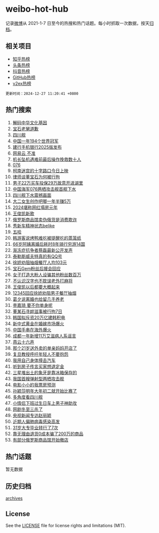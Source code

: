 # weibo-hot-hub

记录[微博](https://www.weibo.com)从 2021-1-7 日至今的热搜和热门话题。每小时抓取一次数据，按天[归档](archives)。

## 相关项目

- [知乎热榜](https://github.com/lonnyzhang423/zhihu-hot-hub)
- [头条热榜](https://github.com/lonnyzhang423/toutiao-hot-hub)
- [抖音热榜](https://github.com/lonnyzhang423/douyin-hot-hub)
- [GitHub热榜](https://github.com/lonnyzhang423/github-hot-hub)
- [v2ex热榜](https://github.com/lonnyzhang423/v2ex-hot-hub)


`更新时间：2024-12-27 11:20:41 +0800`

## 热门搜索

1. [解码中华文化基因](https://m.weibo.cn/search?containerid=100103type%3D1%26t%3D10%26q%3D%23%E8%A7%A3%E7%A0%81%E4%B8%AD%E5%8D%8E%E6%96%87%E5%8C%96%E5%9F%BA%E5%9B%A0%23&stream_entry_id=51&isnewpage=1&extparam=seat%3D1%26filter_type%3Drealtimehot%26stream_entry_id%3D51%26c_type%3D51%26dgr%3D0%26pos%3D0%26q%3D%2523%25E8%25A7%25A3%25E7%25A0%2581%25E4%25B8%25AD%25E5%258D%258E%25E6%2596%2587%25E5%258C%2596%25E5%259F%25BA%25E5%259B%25A0%2523%26cate%3D10103%26display_time%3D1735269640%26pre_seqid%3D17352696403160368622065)
1. [宝石老舅道歉](https://m.weibo.cn/search?containerid=100103type%3D1%26t%3D10%26q%3D%E5%AE%9D%E7%9F%B3%E8%80%81%E8%88%85%E9%81%93%E6%AD%89&stream_entry_id=31&isnewpage=1&extparam=seat%3D1%26flag%3D2%26lcate%3D5001%26band_rank%3D1%26filter_type%3Drealtimehot%26stream_entry_id%3D31%26q%3D%25E5%25AE%259D%25E7%259F%25B3%25E8%2580%2581%25E8%2588%2585%25E9%2581%2593%25E6%25AD%2589%26dgr%3D0%26realpos%3D1%26cate%3D5001%26c_type%3D31%26pos%3D0%26display_time%3D1735269640%26pre_seqid%3D17352696403160368622065)
1. [四川舰](https://m.weibo.cn/search?containerid=100103type%3D1%26t%3D10%26q%3D%23%E5%9B%9B%E5%B7%9D%E8%88%B0%23&stream_entry_id=31&isnewpage=1&extparam=seat%3D1%26flag%3D1%26lcate%3D5001%26band_rank%3D2%26filter_type%3Drealtimehot%26stream_entry_id%3D31%26q%3D%2523%25E5%259B%259B%25E5%25B7%259D%25E8%2588%25B0%2523%26dgr%3D0%26realpos%3D2%26cate%3D5001%26c_type%3D31%26pos%3D1%26display_time%3D1735269640%26pre_seqid%3D17352696403160368622065)
1. [中国一年194个世界冠军](https://m.weibo.cn/search?containerid=100103type%3D1%26t%3D10%26q%3D%23%E4%B8%AD%E5%9B%BD%E4%B8%80%E5%B9%B4194%E4%B8%AA%E4%B8%96%E7%95%8C%E5%86%A0%E5%86%9B%23&stream_entry_id=31&isnewpage=1&extparam=seat%3D1%26flag%3D0%26lcate%3D5001%26band_rank%3D3%26filter_type%3Drealtimehot%26stream_entry_id%3D31%26q%3D%2523%25E4%25B8%25AD%25E5%259B%25BD%25E4%25B8%2580%25E5%25B9%25B4194%25E4%25B8%25AA%25E4%25B8%2596%25E7%2595%258C%25E5%2586%25A0%25E5%2586%259B%2523%26dgr%3D0%26realpos%3D3%26cate%3D5001%26c_type%3D31%26pos%3D2%26display_time%3D1735269640%26pre_seqid%3D17352696403160368622065)
1. [建行手机银行2025版发布](https://m.weibo.cn/search?containerid=100103type%3D1%26t%3D10%26q%3D%23%E5%BB%BA%E8%A1%8C%E6%89%8B%E6%9C%BA%E9%93%B6%E8%A1%8C2025%E7%89%88%E5%8F%91%E5%B8%83%23&stream_entry_id=31&isnewpage=1&extparam=seat%3D1%26stream_entry_id%3D31%26lcate%3D5001%26pos%3D3%26band_rank%3D4%26filter_type%3Drealtimehot%26adid%3D270688%26c_type%3D31%26dgr%3D0%26q%3D%2523%25E5%25BB%25BA%25E8%25A1%258C%25E6%2589%258B%25E6%259C%25BA%25E9%2593%25B6%25E8%25A1%258C2025%25E7%2589%2588%25E5%258F%2591%25E5%25B8%2583%2523%26cate%3D5001%26is_ad_pos%3D1%26topic_ad%3D1%26display_time%3D1735269640%26pre_seqid%3D17352696403160368622065)
1. [网易云 不准](https://m.weibo.cn/search?containerid=100103type%3D1%26t%3D10%26q%3D%E7%BD%91%E6%98%93%E4%BA%91+%E4%B8%8D%E5%87%86&stream_entry_id=31&isnewpage=1&extparam=seat%3D1%26flag%3D1%26lcate%3D5001%26band_rank%3D4%26filter_type%3Drealtimehot%26stream_entry_id%3D31%26q%3D%25E7%25BD%2591%25E6%2598%2593%25E4%25BA%2591%2520%25E4%25B8%258D%25E5%2587%2586%26dgr%3D0%26realpos%3D4%26cate%3D5001%26c_type%3D31%26pos%3D4%26display_time%3D1735269640%26pre_seqid%3D17352696403160368622065)
1. [机长坠机遇难前最后操作挽救数十人](https://m.weibo.cn/search?containerid=100103type%3D1%26t%3D10%26q%3D%23%E6%9C%BA%E9%95%BF%E5%9D%A0%E6%9C%BA%E9%81%87%E9%9A%BE%E5%89%8D%E6%9C%80%E5%90%8E%E6%93%8D%E4%BD%9C%E6%8C%BD%E6%95%91%E6%95%B0%E5%8D%81%E4%BA%BA%23&stream_entry_id=31&isnewpage=1&extparam=seat%3D1%26flag%3D2%26lcate%3D5001%26band_rank%3D5%26filter_type%3Drealtimehot%26stream_entry_id%3D31%26q%3D%2523%25E6%259C%25BA%25E9%2595%25BF%25E5%259D%25A0%25E6%259C%25BA%25E9%2581%2587%25E9%259A%25BE%25E5%2589%258D%25E6%259C%2580%25E5%2590%258E%25E6%2593%258D%25E4%25BD%259C%25E6%258C%25BD%25E6%2595%2591%25E6%2595%25B0%25E5%258D%2581%25E4%25BA%25BA%2523%26dgr%3D0%26realpos%3D5%26cate%3D5001%26c_type%3D31%26pos%3D5%26display_time%3D1735269640%26pre_seqid%3D17352696403160368622065)
1. [076](https://m.weibo.cn/search?containerid=100103type%3D1%26t%3D10%26q%3D%23076%23&stream_entry_id=31&isnewpage=1&extparam=seat%3D1%26flag%3D1%26lcate%3D5001%26band_rank%3D6%26filter_type%3Drealtimehot%26stream_entry_id%3D31%26q%3D%2523076%2523%26dgr%3D0%26realpos%3D6%26cate%3D5001%26c_type%3D31%26pos%3D6%26display_time%3D1735269640%26pre_seqid%3D17352696403160368622065)
1. [柯南迷宫的十字路口今日上映](https://m.weibo.cn/search?containerid=100103type%3D1%26t%3D10%26q%3D%23%E6%9F%AF%E5%8D%97%E8%BF%B7%E5%AE%AB%E7%9A%84%E5%8D%81%E5%AD%97%E8%B7%AF%E5%8F%A3%E4%BB%8A%E6%97%A5%E4%B8%8A%E6%98%A0%23&stream_entry_id=31&isnewpage=1&extparam=seat%3D1%26stream_entry_id%3D31%26lcate%3D5001%26pos%3D7%26band_rank%3D7%26filter_type%3Drealtimehot%26adid%3D267837%26c_type%3D31%26dgr%3D0%26q%3D%2523%25E6%259F%25AF%25E5%258D%2597%25E8%25BF%25B7%25E5%25AE%25AB%25E7%259A%2584%25E5%258D%2581%25E5%25AD%2597%25E8%25B7%25AF%25E5%258F%25A3%25E4%25BB%258A%25E6%2597%25A5%25E4%25B8%258A%25E6%2598%25A0%2523%26cate%3D5001%26is_ad_pos%3D1%26topic_ad%3D1%26display_time%3D1735269640%26pre_seqid%3D17352696403160368622065)
1. [律师谈董宝石为何被行拘](https://m.weibo.cn/search?containerid=100103type%3D1%26t%3D10%26q%3D%23%E5%BE%8B%E5%B8%88%E8%B0%88%E8%91%A3%E5%AE%9D%E7%9F%B3%E4%B8%BA%E4%BD%95%E8%A2%AB%E8%A1%8C%E6%8B%98%23&stream_entry_id=31&isnewpage=1&extparam=seat%3D1%26flag%3D1%26lcate%3D5001%26band_rank%3D7%26filter_type%3Drealtimehot%26stream_entry_id%3D31%26q%3D%2523%25E5%25BE%258B%25E5%25B8%2588%25E8%25B0%2588%25E8%2591%25A3%25E5%25AE%259D%25E7%259F%25B3%25E4%25B8%25BA%25E4%25BD%2595%25E8%25A2%25AB%25E8%25A1%258C%25E6%258B%2598%2523%26dgr%3D0%26realpos%3D7%26cate%3D5001%26c_type%3D31%26pos%3D8%26display_time%3D1735269640%26pre_seqid%3D17352696403160368622065)
1. [男子22万买车投保29万故意开进湖里](https://m.weibo.cn/search?containerid=100103type%3D1%26t%3D10%26q%3D%23%E7%94%B7%E5%AD%9022%E4%B8%87%E4%B9%B0%E8%BD%A6%E6%8A%95%E4%BF%9D29%E4%B8%87%E6%95%85%E6%84%8F%E5%BC%80%E8%BF%9B%E6%B9%96%E9%87%8C%23&stream_entry_id=31&isnewpage=1&extparam=seat%3D1%26flag%3D1%26lcate%3D5001%26band_rank%3D8%26filter_type%3Drealtimehot%26stream_entry_id%3D31%26q%3D%2523%25E7%2594%25B7%25E5%25AD%259022%25E4%25B8%2587%25E4%25B9%25B0%25E8%25BD%25A6%25E6%258A%2595%25E4%25BF%259D29%25E4%25B8%2587%25E6%2595%2585%25E6%2584%258F%25E5%25BC%2580%25E8%25BF%259B%25E6%25B9%2596%25E9%2587%258C%2523%26dgr%3D0%26realpos%3D8%26cate%3D5001%26c_type%3D31%26pos%3D9%26display_time%3D1735269640%26pre_seqid%3D17352696403160368622065)
1. [中国海军076两栖攻击舰首舰下水](https://m.weibo.cn/search?containerid=100103type%3D1%26t%3D10%26q%3D%23%E4%B8%AD%E5%9B%BD%E6%B5%B7%E5%86%9B076%E4%B8%A4%E6%A0%96%E6%94%BB%E5%87%BB%E8%88%B0%E9%A6%96%E8%88%B0%E4%B8%8B%E6%B0%B4%23&stream_entry_id=31&isnewpage=1&extparam=seat%3D1%26flag%3D1%26lcate%3D5001%26band_rank%3D9%26filter_type%3Drealtimehot%26stream_entry_id%3D31%26q%3D%2523%25E4%25B8%25AD%25E5%259B%25BD%25E6%25B5%25B7%25E5%2586%259B076%25E4%25B8%25A4%25E6%25A0%2596%25E6%2594%25BB%25E5%2587%25BB%25E8%2588%25B0%25E9%25A6%2596%25E8%2588%25B0%25E4%25B8%258B%25E6%25B0%25B4%2523%26dgr%3D0%26realpos%3D9%26cate%3D5001%26c_type%3D31%26pos%3D10%26display_time%3D1735269640%26pre_seqid%3D17352696403160368622065)
1. [四川舰下水震撼画面](https://m.weibo.cn/search?containerid=100103type%3D1%26t%3D10%26q%3D%23%E5%9B%9B%E5%B7%9D%E8%88%B0%E4%B8%8B%E6%B0%B4%E9%9C%87%E6%92%BC%E7%94%BB%E9%9D%A2%23&stream_entry_id=31&isnewpage=1&extparam=seat%3D1%26flag%3D1%26lcate%3D5001%26band_rank%3D10%26filter_type%3Drealtimehot%26stream_entry_id%3D31%26q%3D%2523%25E5%259B%259B%25E5%25B7%259D%25E8%2588%25B0%25E4%25B8%258B%25E6%25B0%25B4%25E9%259C%2587%25E6%2592%25BC%25E7%2594%25BB%25E9%259D%25A2%2523%26dgr%3D0%26realpos%3D10%26cate%3D5001%26c_type%3D31%26pos%3D11%26display_time%3D1735269640%26pre_seqid%3D17352696403160368622065)
1. [大二女生创作吧唧一年半赚5万](https://m.weibo.cn/search?containerid=100103type%3D1%26t%3D10%26q%3D%23%E5%A4%A7%E4%BA%8C%E5%A5%B3%E7%94%9F%E5%88%9B%E4%BD%9C%E5%90%A7%E5%94%A7%E4%B8%80%E5%B9%B4%E5%8D%8A%E8%B5%9A5%E4%B8%87%23&stream_entry_id=31&isnewpage=1&extparam=seat%3D1%26flag%3D1%26lcate%3D5001%26band_rank%3D11%26filter_type%3Drealtimehot%26stream_entry_id%3D31%26q%3D%2523%25E5%25A4%25A7%25E4%25BA%258C%25E5%25A5%25B3%25E7%2594%259F%25E5%2588%259B%25E4%25BD%259C%25E5%2590%25A7%25E5%2594%25A7%25E4%25B8%2580%25E5%25B9%25B4%25E5%258D%258A%25E8%25B5%259A5%25E4%25B8%2587%2523%26dgr%3D0%26realpos%3D11%26cate%3D5001%26c_type%3D31%26pos%3D12%26display_time%3D1735269640%26pre_seqid%3D17352696403160368622065)
1. [2024堪称网红塌房元年](https://m.weibo.cn/search?containerid=100103type%3D1%26t%3D10%26q%3D%232024%E5%A0%AA%E7%A7%B0%E7%BD%91%E7%BA%A2%E5%A1%8C%E6%88%BF%E5%85%83%E5%B9%B4%23&stream_entry_id=31&isnewpage=1&extparam=seat%3D1%26flag%3D1%26lcate%3D5001%26band_rank%3D12%26filter_type%3Drealtimehot%26stream_entry_id%3D31%26q%3D%25232024%25E5%25A0%25AA%25E7%25A7%25B0%25E7%25BD%2591%25E7%25BA%25A2%25E5%25A1%258C%25E6%2588%25BF%25E5%2585%2583%25E5%25B9%25B4%2523%26dgr%3D0%26realpos%3D12%26cate%3D5001%26c_type%3D31%26pos%3D13%26display_time%3D1735269640%26pre_seqid%3D17352696403160368622065)
1. [王俊凯新歌](https://m.weibo.cn/search?containerid=100103type%3D1%26t%3D10%26q%3D%E7%8E%8B%E4%BF%8A%E5%87%AF%E6%96%B0%E6%AD%8C&stream_entry_id=31&isnewpage=1&extparam=seat%3D1%26flag%3D1%26lcate%3D5001%26band_rank%3D13%26filter_type%3Drealtimehot%26stream_entry_id%3D31%26q%3D%25E7%258E%258B%25E4%25BF%258A%25E5%2587%25AF%25E6%2596%25B0%25E6%25AD%258C%26dgr%3D0%26realpos%3D13%26cate%3D5001%26c_type%3D31%26pos%3D14%26display_time%3D1735269640%26pre_seqid%3D17352696403160368622065)
1. [俄罗斯商品馆卖伪俄货是消费欺诈](https://m.weibo.cn/search?containerid=100103type%3D1%26t%3D10%26q%3D%23%E4%BF%84%E7%BD%97%E6%96%AF%E5%95%86%E5%93%81%E9%A6%86%E5%8D%96%E4%BC%AA%E4%BF%84%E8%B4%A7%E6%98%AF%E6%B6%88%E8%B4%B9%E6%AC%BA%E8%AF%88%23&stream_entry_id=31&isnewpage=1&extparam=seat%3D1%26flag%3D1%26lcate%3D5001%26band_rank%3D14%26filter_type%3Drealtimehot%26stream_entry_id%3D31%26q%3D%2523%25E4%25BF%2584%25E7%25BD%2597%25E6%2596%25AF%25E5%2595%2586%25E5%2593%2581%25E9%25A6%2586%25E5%258D%2596%25E4%25BC%25AA%25E4%25BF%2584%25E8%25B4%25A7%25E6%2598%25AF%25E6%25B6%2588%25E8%25B4%25B9%25E6%25AC%25BA%25E8%25AF%2588%2523%26dgr%3D0%26realpos%3D14%26cate%3D5001%26c_type%3D31%26pos%3D15%26display_time%3D1735269640%26pre_seqid%3D17352696403160368622065)
1. [秀新车精神状态belike](https://m.weibo.cn/search?containerid=100103type%3D1%26t%3D10%26q%3D%23%E7%A7%80%E6%96%B0%E8%BD%A6%E7%B2%BE%E7%A5%9E%E7%8A%B6%E6%80%81belike%23&stream_entry_id=31&isnewpage=1&extparam=seat%3D1%26flag%3D0%26pos%3D16%26stream_entry_id%3D31%26band_rank%3D15%26filter_type%3Drealtimehot%26realpos%3D15%26q%3D%2523%25E7%25A7%2580%25E6%2596%25B0%25E8%25BD%25A6%25E7%25B2%25BE%25E7%25A5%259E%25E7%258A%25B6%25E6%2580%2581belike%2523%26dgr%3D0%26cate%3D5001%26adid%3D270748%26lcate%3D5001%26c_type%3D31%26display_time%3D1735269640%26pre_seqid%3D17352696403160368622065)
1. [五哈](https://m.weibo.cn/search?containerid=100103type%3D1%26t%3D10%26q%3D%E4%BA%94%E5%93%88&stream_entry_id=31&isnewpage=1&extparam=seat%3D1%26flag%3D1%26lcate%3D5001%26band_rank%3D16%26filter_type%3Drealtimehot%26stream_entry_id%3D31%26q%3D%25E4%25BA%2594%25E5%2593%2588%26dgr%3D0%26realpos%3D16%26cate%3D5001%26c_type%3D31%26pos%3D17%26display_time%3D1735269640%26pre_seqid%3D17352696403160368622065)
1. [韩游客说烤鸭难吃被提醒吃的蒸笼纸](https://m.weibo.cn/search?containerid=100103type%3D1%26t%3D10%26q%3D%23%E9%9F%A9%E6%B8%B8%E5%AE%A2%E8%AF%B4%E7%83%A4%E9%B8%AD%E9%9A%BE%E5%90%83%E8%A2%AB%E6%8F%90%E9%86%92%E5%90%83%E7%9A%84%E8%92%B8%E7%AC%BC%E7%BA%B8%23&stream_entry_id=31&isnewpage=1&extparam=seat%3D1%26flag%3D2%26lcate%3D5001%26band_rank%3D17%26filter_type%3Drealtimehot%26stream_entry_id%3D31%26q%3D%2523%25E9%259F%25A9%25E6%25B8%25B8%25E5%25AE%25A2%25E8%25AF%25B4%25E7%2583%25A4%25E9%25B8%25AD%25E9%259A%25BE%25E5%2590%2583%25E8%25A2%25AB%25E6%258F%2590%25E9%2586%2592%25E5%2590%2583%25E7%259A%2584%25E8%2592%25B8%25E7%25AC%25BC%25E7%25BA%25B8%2523%26dgr%3D0%26realpos%3D17%26cate%3D5001%26c_type%3D31%26pos%3D18%26display_time%3D1735269640%26pre_seqid%3D17352696403160368622065)
1. [66岁阿姨离婚后耗时8年骑行穷游14国](https://m.weibo.cn/search?containerid=100103type%3D1%26t%3D10%26q%3D%2366%E5%B2%81%E9%98%BF%E5%A7%A8%E7%A6%BB%E5%A9%9A%E5%90%8E%E8%80%97%E6%97%B68%E5%B9%B4%E9%AA%91%E8%A1%8C%E7%A9%B7%E6%B8%B814%E5%9B%BD%23&stream_entry_id=31&isnewpage=1&extparam=seat%3D1%26flag%3D0%26lcate%3D5001%26band_rank%3D18%26filter_type%3Drealtimehot%26stream_entry_id%3D31%26q%3D%252366%25E5%25B2%2581%25E9%2598%25BF%25E5%25A7%25A8%25E7%25A6%25BB%25E5%25A9%259A%25E5%2590%258E%25E8%2580%2597%25E6%2597%25B68%25E5%25B9%25B4%25E9%25AA%2591%25E8%25A1%258C%25E7%25A9%25B7%25E6%25B8%25B814%25E5%259B%25BD%2523%26dgr%3D0%26realpos%3D18%26cate%3D5001%26c_type%3D31%26pos%3D19%26display_time%3D1735269640%26pre_seqid%3D17352696403160368622065)
1. [渐冻症抗争者蔡磊最新公开发声](https://m.weibo.cn/search?containerid=100103type%3D1%26t%3D10%26q%3D%23%E6%B8%90%E5%86%BB%E7%97%87%E6%8A%97%E4%BA%89%E8%80%85%E8%94%A1%E7%A3%8A%E6%9C%80%E6%96%B0%E5%85%AC%E5%BC%80%E5%8F%91%E5%A3%B0%23&stream_entry_id=31&isnewpage=1&extparam=seat%3D1%26flag%3D1%26lcate%3D5001%26band_rank%3D19%26filter_type%3Drealtimehot%26stream_entry_id%3D31%26q%3D%2523%25E6%25B8%2590%25E5%2586%25BB%25E7%2597%2587%25E6%258A%2597%25E4%25BA%2589%25E8%2580%2585%25E8%2594%25A1%25E7%25A3%258A%25E6%259C%2580%25E6%2596%25B0%25E5%2585%25AC%25E5%25BC%2580%25E5%258F%2591%25E5%25A3%25B0%2523%26dgr%3D0%26realpos%3D19%26cate%3D5001%26c_type%3D31%26pos%3D20%26display_time%3D1735269640%26pre_seqid%3D17352696403160368622065)
1. [泰勒斯威夫特真的有QQ号](https://m.weibo.cn/search?containerid=100103type%3D1%26t%3D10%26q%3D%E6%B3%B0%E5%8B%92%E6%96%AF%E5%A8%81%E5%A4%AB%E7%89%B9%E7%9C%9F%E7%9A%84%E6%9C%89QQ%E5%8F%B7&stream_entry_id=31&isnewpage=1&extparam=seat%3D1%26flag%3D1%26lcate%3D5001%26band_rank%3D20%26filter_type%3Drealtimehot%26stream_entry_id%3D31%26q%3D%25E6%25B3%25B0%25E5%258B%2592%25E6%2596%25AF%25E5%25A8%2581%25E5%25A4%25AB%25E7%2589%25B9%25E7%259C%259F%25E7%259A%2584%25E6%259C%2589QQ%25E5%258F%25B7%26dgr%3D0%26realpos%3D20%26cate%3D5001%26c_type%3D31%26pos%3D21%26display_time%3D1735269640%26pre_seqid%3D17352696403160368622065)
1. [徐娇劝阻抽烟餐厅人均103元](https://m.weibo.cn/search?containerid=100103type%3D1%26t%3D10%26q%3D%23%E5%BE%90%E5%A8%87%E5%8A%9D%E9%98%BB%E6%8A%BD%E7%83%9F%E9%A4%90%E5%8E%85%E4%BA%BA%E5%9D%87103%E5%85%83%23&stream_entry_id=31&isnewpage=1&extparam=seat%3D1%26flag%3D0%26lcate%3D5001%26band_rank%3D21%26filter_type%3Drealtimehot%26stream_entry_id%3D31%26q%3D%2523%25E5%25BE%2590%25E5%25A8%2587%25E5%258A%259D%25E9%2598%25BB%25E6%258A%25BD%25E7%2583%259F%25E9%25A4%2590%25E5%258E%2585%25E4%25BA%25BA%25E5%259D%2587103%25E5%2585%2583%2523%26dgr%3D0%26realpos%3D21%26cate%3D5001%26c_type%3D31%26pos%3D22%26display_time%3D1735269640%26pre_seqid%3D17352696403160368622065)
1. [宝石Gem粉丝后援会回应](https://m.weibo.cn/search?containerid=100103type%3D1%26t%3D10%26q%3D%23%E5%AE%9D%E7%9F%B3Gem%E7%B2%89%E4%B8%9D%E5%90%8E%E6%8F%B4%E4%BC%9A%E5%9B%9E%E5%BA%94%23&stream_entry_id=31&isnewpage=1&extparam=seat%3D1%26flag%3D0%26lcate%3D5001%26band_rank%3D22%26filter_type%3Drealtimehot%26stream_entry_id%3D31%26q%3D%2523%25E5%25AE%259D%25E7%259F%25B3Gem%25E7%25B2%2589%25E4%25B8%259D%25E5%2590%258E%25E6%258F%25B4%25E4%25BC%259A%25E5%259B%259E%25E5%25BA%2594%2523%26dgr%3D0%26realpos%3D22%26cate%3D5001%26c_type%3D31%26pos%3D23%26display_time%3D1735269640%26pre_seqid%3D17352696403160368622065)
1. [女子打造大粉人设骗其他粉丝数百万](https://m.weibo.cn/search?containerid=100103type%3D1%26t%3D10%26q%3D%23%E5%A5%B3%E5%AD%90%E6%89%93%E9%80%A0%E5%A4%A7%E7%B2%89%E4%BA%BA%E8%AE%BE%E9%AA%97%E5%85%B6%E4%BB%96%E7%B2%89%E4%B8%9D%E6%95%B0%E7%99%BE%E4%B8%87%23&stream_entry_id=31&isnewpage=1&extparam=seat%3D1%26flag%3D0%26lcate%3D5001%26band_rank%3D23%26filter_type%3Drealtimehot%26stream_entry_id%3D31%26q%3D%2523%25E5%25A5%25B3%25E5%25AD%2590%25E6%2589%2593%25E9%2580%25A0%25E5%25A4%25A7%25E7%25B2%2589%25E4%25BA%25BA%25E8%25AE%25BE%25E9%25AA%2597%25E5%2585%25B6%25E4%25BB%2596%25E7%25B2%2589%25E4%25B8%259D%25E6%2595%25B0%25E7%2599%25BE%25E4%25B8%2587%2523%26dgr%3D0%26realpos%3D23%26cate%3D5001%26c_type%3D31%26pos%3D24%26display_time%3D1735269640%26pre_seqid%3D17352696403160368622065)
1. [不认识汉字也不耽误老外打麻将](https://m.weibo.cn/search?containerid=100103type%3D1%26t%3D10%26q%3D%23%E4%B8%8D%E8%AE%A4%E8%AF%86%E6%B1%89%E5%AD%97%E4%B9%9F%E4%B8%8D%E8%80%BD%E8%AF%AF%E8%80%81%E5%A4%96%E6%89%93%E9%BA%BB%E5%B0%86%23&stream_entry_id=31&isnewpage=1&extparam=seat%3D1%26flag%3D1%26lcate%3D5001%26band_rank%3D24%26filter_type%3Drealtimehot%26stream_entry_id%3D31%26q%3D%2523%25E4%25B8%258D%25E8%25AE%25A4%25E8%25AF%2586%25E6%25B1%2589%25E5%25AD%2597%25E4%25B9%259F%25E4%25B8%258D%25E8%2580%25BD%25E8%25AF%25AF%25E8%2580%2581%25E5%25A4%2596%25E6%2589%2593%25E9%25BA%25BB%25E5%25B0%2586%2523%26dgr%3D0%26realpos%3D24%26cate%3D5001%26c_type%3D31%26pos%3D25%26display_time%3D1735269640%26pre_seqid%3D17352696403160368622065)
1. [王俊凯以后都要大概起来](https://m.weibo.cn/search?containerid=100103type%3D1%26t%3D10%26q%3D%23%E7%8E%8B%E4%BF%8A%E5%87%AF%E4%BB%A5%E5%90%8E%E9%83%BD%E8%A6%81%E5%A4%A7%E6%A6%82%E8%B5%B7%E6%9D%A5%23&stream_entry_id=31&isnewpage=1&extparam=seat%3D1%26flag%3D1%26lcate%3D5001%26band_rank%3D25%26filter_type%3Drealtimehot%26stream_entry_id%3D31%26q%3D%2523%25E7%258E%258B%25E4%25BF%258A%25E5%2587%25AF%25E4%25BB%25A5%25E5%2590%258E%25E9%2583%25BD%25E8%25A6%2581%25E5%25A4%25A7%25E6%25A6%2582%25E8%25B5%25B7%25E6%259D%25A5%2523%26dgr%3D0%26realpos%3D25%26cate%3D5001%26c_type%3D31%26pos%3D26%26display_time%3D1735269640%26pre_seqid%3D17352696403160368622065)
1. [12345回应徐娇劝阻男子餐厅抽烟](https://m.weibo.cn/search?containerid=100103type%3D1%26t%3D10%26q%3D%2312345%E5%9B%9E%E5%BA%94%E5%BE%90%E5%A8%87%E5%8A%9D%E9%98%BB%E7%94%B7%E5%AD%90%E9%A4%90%E5%8E%85%E6%8A%BD%E7%83%9F%23&stream_entry_id=31&isnewpage=1&extparam=seat%3D1%26flag%3D0%26lcate%3D5001%26band_rank%3D26%26filter_type%3Drealtimehot%26stream_entry_id%3D31%26q%3D%252312345%25E5%259B%259E%25E5%25BA%2594%25E5%25BE%2590%25E5%25A8%2587%25E5%258A%259D%25E9%2598%25BB%25E7%2594%25B7%25E5%25AD%2590%25E9%25A4%2590%25E5%258E%2585%25E6%258A%25BD%25E7%2583%259F%2523%26dgr%3D0%26realpos%3D26%26cate%3D5001%26c_type%3D31%26pos%3D27%26display_time%3D1735269640%26pre_seqid%3D17352696403160368622065)
1. [葛夕说离婚也给留几手养老](https://m.weibo.cn/search?containerid=100103type%3D1%26t%3D10%26q%3D%23%E8%91%9B%E5%A4%95%E8%AF%B4%E7%A6%BB%E5%A9%9A%E4%B9%9F%E7%BB%99%E7%95%99%E5%87%A0%E6%89%8B%E5%85%BB%E8%80%81%23&stream_entry_id=31&isnewpage=1&extparam=seat%3D1%26flag%3D0%26lcate%3D5001%26band_rank%3D27%26filter_type%3Drealtimehot%26stream_entry_id%3D31%26q%3D%2523%25E8%2591%259B%25E5%25A4%2595%25E8%25AF%25B4%25E7%25A6%25BB%25E5%25A9%259A%25E4%25B9%259F%25E7%25BB%2599%25E7%2595%2599%25E5%2587%25A0%25E6%2589%258B%25E5%2585%25BB%25E8%2580%2581%2523%26dgr%3D0%26realpos%3D27%26cate%3D5001%26c_type%3D31%26pos%3D28%26display_time%3D1735269640%26pre_seqid%3D17352696403160368622065)
1. [李嘉琦 要不你单身呢](https://m.weibo.cn/search?containerid=100103type%3D1%26t%3D10%26q%3D%E6%9D%8E%E5%98%89%E7%90%A6+%E8%A6%81%E4%B8%8D%E4%BD%A0%E5%8D%95%E8%BA%AB%E5%91%A2&stream_entry_id=31&isnewpage=1&extparam=seat%3D1%26flag%3D0%26lcate%3D5001%26band_rank%3D28%26filter_type%3Drealtimehot%26stream_entry_id%3D31%26q%3D%25E6%259D%258E%25E5%2598%2589%25E7%2590%25A6%2520%25E8%25A6%2581%25E4%25B8%258D%25E4%25BD%25A0%25E5%258D%2595%25E8%25BA%25AB%25E5%2591%25A2%26dgr%3D0%26realpos%3D28%26cate%3D5001%26c_type%3D31%26pos%3D29%26display_time%3D1735269640%26pre_seqid%3D17352696403160368622065)
1. [董某石寻衅滋事被行拘7日](https://m.weibo.cn/search?containerid=100103type%3D1%26t%3D10%26q%3D%23%E8%91%A3%E6%9F%90%E7%9F%B3%E5%AF%BB%E8%A1%85%E6%BB%8B%E4%BA%8B%E8%A2%AB%E8%A1%8C%E6%8B%987%E6%97%A5%23&stream_entry_id=31&isnewpage=1&extparam=seat%3D1%26flag%3D1%26lcate%3D5001%26band_rank%3D29%26filter_type%3Drealtimehot%26stream_entry_id%3D31%26q%3D%2523%25E8%2591%25A3%25E6%259F%2590%25E7%259F%25B3%25E5%25AF%25BB%25E8%25A1%2585%25E6%25BB%258B%25E4%25BA%258B%25E8%25A2%25AB%25E8%25A1%258C%25E6%258B%25987%25E6%2597%25A5%2523%26dgr%3D0%26realpos%3D29%26cate%3D5001%26c_type%3D31%26pos%3D30%26display_time%3D1735269640%26pre_seqid%3D17352696403160368622065)
1. [韩国拟斥资20万亿建韩积电](https://m.weibo.cn/search?containerid=100103type%3D1%26t%3D10%26q%3D%23%E9%9F%A9%E5%9B%BD%E6%8B%9F%E6%96%A5%E8%B5%8420%E4%B8%87%E4%BA%BF%E5%BB%BA%E9%9F%A9%E7%A7%AF%E7%94%B5%23&stream_entry_id=31&isnewpage=1&extparam=seat%3D1%26flag%3D1%26lcate%3D5001%26band_rank%3D30%26filter_type%3Drealtimehot%26stream_entry_id%3D31%26q%3D%2523%25E9%259F%25A9%25E5%259B%25BD%25E6%258B%259F%25E6%2596%25A5%25E8%25B5%258420%25E4%25B8%2587%25E4%25BA%25BF%25E5%25BB%25BA%25E9%259F%25A9%25E7%25A7%25AF%25E7%2594%25B5%2523%26dgr%3D0%26realpos%3D30%26cate%3D5001%26c_type%3D31%26pos%3D31%26display_time%3D1735269640%26pre_seqid%3D17352696403160368622065)
1. [新中式黄金在婚嫁市场爆火](https://m.weibo.cn/search?containerid=100103type%3D1%26t%3D10%26q%3D%23%E6%96%B0%E4%B8%AD%E5%BC%8F%E9%BB%84%E9%87%91%E5%9C%A8%E5%A9%9A%E5%AB%81%E5%B8%82%E5%9C%BA%E7%88%86%E7%81%AB%23&stream_entry_id=31&isnewpage=1&extparam=seat%3D1%26flag%3D1%26lcate%3D5001%26band_rank%3D31%26filter_type%3Drealtimehot%26stream_entry_id%3D31%26q%3D%2523%25E6%2596%25B0%25E4%25B8%25AD%25E5%25BC%258F%25E9%25BB%2584%25E9%2587%2591%25E5%259C%25A8%25E5%25A9%259A%25E5%25AB%2581%25E5%25B8%2582%25E5%259C%25BA%25E7%2588%2586%25E7%2581%25AB%2523%26dgr%3D0%26realpos%3D31%26cate%3D5001%26c_type%3D31%26pos%3D32%26display_time%3D1735269640%26pre_seqid%3D17352696403160368622065)
1. [中国手串在海外爆火](https://m.weibo.cn/search?containerid=100103type%3D1%26t%3D10%26q%3D%23%E4%B8%AD%E5%9B%BD%E6%89%8B%E4%B8%B2%E5%9C%A8%E6%B5%B7%E5%A4%96%E7%88%86%E7%81%AB%23&stream_entry_id=31&isnewpage=1&extparam=seat%3D1%26flag%3D1%26lcate%3D5001%26band_rank%3D32%26filter_type%3Drealtimehot%26stream_entry_id%3D31%26q%3D%2523%25E4%25B8%25AD%25E5%259B%25BD%25E6%2589%258B%25E4%25B8%25B2%25E5%259C%25A8%25E6%25B5%25B7%25E5%25A4%2596%25E7%2588%2586%25E7%2581%25AB%2523%26dgr%3D0%26realpos%3D32%26cate%3D5001%26c_type%3D31%26pos%3D33%26display_time%3D1735269640%26pre_seqid%3D17352696403160368622065)
1. [成都一年新增11万艾滋病人系谣言](https://m.weibo.cn/search?containerid=100103type%3D1%26t%3D10%26q%3D%23%E6%88%90%E9%83%BD%E4%B8%80%E5%B9%B4%E6%96%B0%E5%A2%9E11%E4%B8%87%E8%89%BE%E6%BB%8B%E7%97%85%E4%BA%BA%E7%B3%BB%E8%B0%A3%E8%A8%80%23&stream_entry_id=31&isnewpage=1&extparam=seat%3D1%26flag%3D32772%26lcate%3D5001%26band_rank%3D33%26filter_type%3Drealtimehot%26stream_entry_id%3D31%26q%3D%2523%25E6%2588%2590%25E9%2583%25BD%25E4%25B8%2580%25E5%25B9%25B4%25E6%2596%25B0%25E5%25A2%259E11%25E4%25B8%2587%25E8%2589%25BE%25E6%25BB%258B%25E7%2597%2585%25E4%25BA%25BA%25E7%25B3%25BB%25E8%25B0%25A3%25E8%25A8%2580%2523%26dgr%3D0%26realpos%3D33%26cate%3D5001%26c_type%3D31%26pos%3D34%26display_time%3D1735269640%26pre_seqid%3D17352696403160368622065)
1. [燕云十六声](https://m.weibo.cn/search?containerid=100103type%3D1%26t%3D10%26q%3D%E7%87%95%E4%BA%91%E5%8D%81%E5%85%AD%E5%A3%B0&stream_entry_id=31&isnewpage=1&extparam=seat%3D1%26flag%3D1%26lcate%3D5001%26band_rank%3D34%26filter_type%3Drealtimehot%26stream_entry_id%3D31%26q%3D%25E7%2587%2595%25E4%25BA%2591%25E5%258D%2581%25E5%2585%25AD%25E5%25A3%25B0%26dgr%3D0%26realpos%3D34%26cate%3D5001%26c_type%3D31%26pos%3D35%26display_time%3D1735269640%26pre_seqid%3D17352696403160368622065)
1. [那个21岁送外卖的单亲妈妈开店了](https://m.weibo.cn/search?containerid=100103type%3D1%26t%3D10%26q%3D%23%E9%82%A3%E4%B8%AA21%E5%B2%81%E9%80%81%E5%A4%96%E5%8D%96%E7%9A%84%E5%8D%95%E4%BA%B2%E5%A6%88%E5%A6%88%E5%BC%80%E5%BA%97%E4%BA%86%23&stream_entry_id=31&isnewpage=1&extparam=seat%3D1%26flag%3D1%26lcate%3D5001%26band_rank%3D35%26filter_type%3Drealtimehot%26stream_entry_id%3D31%26q%3D%2523%25E9%2582%25A3%25E4%25B8%25AA21%25E5%25B2%2581%25E9%2580%2581%25E5%25A4%2596%25E5%258D%2596%25E7%259A%2584%25E5%258D%2595%25E4%25BA%25B2%25E5%25A6%2588%25E5%25A6%2588%25E5%25BC%2580%25E5%25BA%2597%25E4%25BA%2586%2523%26dgr%3D0%26realpos%3D35%26cate%3D5001%26c_type%3D31%26pos%3D36%26display_time%3D1735269640%26pre_seqid%3D17352696403160368622065)
1. [复旦教授呼吁年轻人不要抱怨](https://m.weibo.cn/search?containerid=100103type%3D1%26t%3D10%26q%3D%23%E5%A4%8D%E6%97%A6%E6%95%99%E6%8E%88%E5%91%BC%E5%90%81%E5%B9%B4%E8%BD%BB%E4%BA%BA%E4%B8%8D%E8%A6%81%E6%8A%B1%E6%80%A8%23&stream_entry_id=31&isnewpage=1&extparam=seat%3D1%26flag%3D0%26lcate%3D5001%26band_rank%3D36%26filter_type%3Drealtimehot%26stream_entry_id%3D31%26q%3D%2523%25E5%25A4%258D%25E6%2597%25A6%25E6%2595%2599%25E6%258E%2588%25E5%2591%25BC%25E5%2590%2581%25E5%25B9%25B4%25E8%25BD%25BB%25E4%25BA%25BA%25E4%25B8%258D%25E8%25A6%2581%25E6%258A%25B1%25E6%2580%25A8%2523%26dgr%3D0%26realpos%3D36%26cate%3D5001%26c_type%3D31%26pos%3D37%26display_time%3D1735269640%26pre_seqid%3D17352696403160368622065)
1. [我用自己身体撞击汽车](https://m.weibo.cn/search?containerid=100103type%3D1%26t%3D10%26q%3D%23%E6%88%91%E7%94%A8%E8%87%AA%E5%B7%B1%E8%BA%AB%E4%BD%93%E6%92%9E%E5%87%BB%E6%B1%BD%E8%BD%A6%23&stream_entry_id=31&isnewpage=1&extparam=seat%3D1%26flag%3D1%26lcate%3D5001%26band_rank%3D37%26filter_type%3Drealtimehot%26stream_entry_id%3D31%26q%3D%2523%25E6%2588%2591%25E7%2594%25A8%25E8%2587%25AA%25E5%25B7%25B1%25E8%25BA%25AB%25E4%25BD%2593%25E6%2592%259E%25E5%2587%25BB%25E6%25B1%25BD%25E8%25BD%25A6%2523%26dgr%3D0%26realpos%3D37%26cate%3D5001%26c_type%3D31%26pos%3D38%26display_time%3D1735269640%26pre_seqid%3D17352696403160368622065)
1. [听到房子传言买家想退定金](https://m.weibo.cn/search?containerid=100103type%3D1%26t%3D10%26q%3D%23%E5%90%AC%E5%88%B0%E6%88%BF%E5%AD%90%E4%BC%A0%E8%A8%80%E4%B9%B0%E5%AE%B6%E6%83%B3%E9%80%80%E5%AE%9A%E9%87%91%23&stream_entry_id=31&isnewpage=1&extparam=seat%3D1%26flag%3D1%26lcate%3D5001%26band_rank%3D38%26filter_type%3Drealtimehot%26stream_entry_id%3D31%26q%3D%2523%25E5%2590%25AC%25E5%2588%25B0%25E6%2588%25BF%25E5%25AD%2590%25E4%25BC%25A0%25E8%25A8%2580%25E4%25B9%25B0%25E5%25AE%25B6%25E6%2583%25B3%25E9%2580%2580%25E5%25AE%259A%25E9%2587%2591%2523%26dgr%3D0%26realpos%3D38%26cate%3D5001%26c_type%3D31%26pos%3D39%26display_time%3D1735269640%26pre_seqid%3D17352696403160368622065)
1. [三星堆出土的象牙是靠冰箱保存的](https://m.weibo.cn/search?containerid=100103type%3D1%26t%3D10%26q%3D%23%E4%B8%89%E6%98%9F%E5%A0%86%E5%87%BA%E5%9C%9F%E7%9A%84%E8%B1%A1%E7%89%99%E6%98%AF%E9%9D%A0%E5%86%B0%E7%AE%B1%E4%BF%9D%E5%AD%98%E7%9A%84%23&stream_entry_id=31&isnewpage=1&extparam=seat%3D1%26flag%3D1%26lcate%3D5001%26band_rank%3D39%26filter_type%3Drealtimehot%26stream_entry_id%3D31%26q%3D%2523%25E4%25B8%2589%25E6%2598%259F%25E5%25A0%2586%25E5%2587%25BA%25E5%259C%259F%25E7%259A%2584%25E8%25B1%25A1%25E7%2589%2599%25E6%2598%25AF%25E9%259D%25A0%25E5%2586%25B0%25E7%25AE%25B1%25E4%25BF%259D%25E5%25AD%2598%25E7%259A%2584%2523%26dgr%3D0%26realpos%3D39%26cate%3D5001%26c_type%3D31%26pos%3D40%26display_time%3D1735269640%26pre_seqid%3D17352696403160368622065)
1. [我国首艘弹射型两栖攻击舰](https://m.weibo.cn/search?containerid=100103type%3D1%26t%3D10%26q%3D%23%E6%88%91%E5%9B%BD%E9%A6%96%E8%89%98%E5%BC%B9%E5%B0%84%E5%9E%8B%E4%B8%A4%E6%A0%96%E6%94%BB%E5%87%BB%E8%88%B0%23&stream_entry_id=31&isnewpage=1&extparam=seat%3D1%26flag%3D1%26lcate%3D5001%26band_rank%3D40%26filter_type%3Drealtimehot%26stream_entry_id%3D31%26q%3D%2523%25E6%2588%2591%25E5%259B%25BD%25E9%25A6%2596%25E8%2589%2598%25E5%25BC%25B9%25E5%25B0%2584%25E5%259E%258B%25E4%25B8%25A4%25E6%25A0%2596%25E6%2594%25BB%25E5%2587%25BB%25E8%2588%25B0%2523%26dgr%3D0%26realpos%3D40%26cate%3D5001%26c_type%3D31%26pos%3D41%26display_time%3D1735269640%26pre_seqid%3D17352696403160368622065)
1. [电影小小的我票房预测](https://m.weibo.cn/search?containerid=100103type%3D1%26t%3D10%26q%3D%23%E7%94%B5%E5%BD%B1%E5%B0%8F%E5%B0%8F%E7%9A%84%E6%88%91%E7%A5%A8%E6%88%BF%E9%A2%84%E6%B5%8B%23&stream_entry_id=31&isnewpage=1&extparam=seat%3D1%26flag%3D1%26lcate%3D5001%26band_rank%3D41%26filter_type%3Drealtimehot%26stream_entry_id%3D31%26q%3D%2523%25E7%2594%25B5%25E5%25BD%25B1%25E5%25B0%258F%25E5%25B0%258F%25E7%259A%2584%25E6%2588%2591%25E7%25A5%25A8%25E6%2588%25BF%25E9%25A2%2584%25E6%25B5%258B%2523%26dgr%3D0%26realpos%3D41%26cate%3D5001%26c_type%3D31%26pos%3D42%26display_time%3D1735269640%26pre_seqid%3D17352696403160368622065)
1. [孙颖莎明年大年初二就开始比赛了](https://m.weibo.cn/search?containerid=100103type%3D1%26t%3D10%26q%3D%23%E5%AD%99%E9%A2%96%E8%8E%8E%E6%98%8E%E5%B9%B4%E5%A4%A7%E5%B9%B4%E5%88%9D%E4%BA%8C%E5%B0%B1%E5%BC%80%E5%A7%8B%E6%AF%94%E8%B5%9B%E4%BA%86%23&stream_entry_id=31&isnewpage=1&extparam=seat%3D1%26flag%3D1%26lcate%3D5001%26band_rank%3D42%26filter_type%3Drealtimehot%26stream_entry_id%3D31%26q%3D%2523%25E5%25AD%2599%25E9%25A2%2596%25E8%258E%258E%25E6%2598%258E%25E5%25B9%25B4%25E5%25A4%25A7%25E5%25B9%25B4%25E5%2588%259D%25E4%25BA%258C%25E5%25B0%25B1%25E5%25BC%2580%25E5%25A7%258B%25E6%25AF%2594%25E8%25B5%259B%25E4%25BA%2586%2523%26dgr%3D0%26realpos%3D42%26cate%3D5001%26c_type%3D31%26pos%3D43%26display_time%3D1735269640%26pre_seqid%3D17352696403160368622065)
1. [多角度看四川舰](https://m.weibo.cn/search?containerid=100103type%3D1%26t%3D10%26q%3D%23%E5%A4%9A%E8%A7%92%E5%BA%A6%E7%9C%8B%E5%9B%9B%E5%B7%9D%E8%88%B0%23&stream_entry_id=31&isnewpage=1&extparam=seat%3D1%26flag%3D1%26lcate%3D5001%26band_rank%3D43%26filter_type%3Drealtimehot%26stream_entry_id%3D31%26q%3D%2523%25E5%25A4%259A%25E8%25A7%2592%25E5%25BA%25A6%25E7%259C%258B%25E5%259B%259B%25E5%25B7%259D%25E8%2588%25B0%2523%26dgr%3D0%26realpos%3D43%26cate%3D5001%26c_type%3D31%26pos%3D44%26display_time%3D1735269640%26pre_seqid%3D17352696403160368622065)
1. [小情侣下班过生日车上男子神助攻](https://m.weibo.cn/search?containerid=100103type%3D1%26t%3D10%26q%3D%23%E5%B0%8F%E6%83%85%E4%BE%A3%E4%B8%8B%E7%8F%AD%E8%BF%87%E7%94%9F%E6%97%A5%E8%BD%A6%E4%B8%8A%E7%94%B7%E5%AD%90%E7%A5%9E%E5%8A%A9%E6%94%BB%23&stream_entry_id=31&isnewpage=1&extparam=seat%3D1%26flag%3D0%26lcate%3D5001%26band_rank%3D44%26filter_type%3Drealtimehot%26stream_entry_id%3D31%26q%3D%2523%25E5%25B0%258F%25E6%2583%2585%25E4%25BE%25A3%25E4%25B8%258B%25E7%258F%25AD%25E8%25BF%2587%25E7%2594%259F%25E6%2597%25A5%25E8%25BD%25A6%25E4%25B8%258A%25E7%2594%25B7%25E5%25AD%2590%25E7%25A5%259E%25E5%258A%25A9%25E6%2594%25BB%2523%26dgr%3D0%26realpos%3D44%26cate%3D5001%26c_type%3D31%26pos%3D45%26display_time%3D1735269640%26pre_seqid%3D17352696403160368622065)
1. [网剧冬至三杀了](https://m.weibo.cn/search?containerid=100103type%3D1%26t%3D10%26q%3D%E7%BD%91%E5%89%A7%E5%86%AC%E8%87%B3%E4%B8%89%E6%9D%80%E4%BA%86&stream_entry_id=31&isnewpage=1&extparam=seat%3D1%26flag%3D0%26lcate%3D5001%26band_rank%3D45%26filter_type%3Drealtimehot%26stream_entry_id%3D31%26q%3D%25E7%25BD%2591%25E5%2589%25A7%25E5%2586%25AC%25E8%2587%25B3%25E4%25B8%2589%25E6%259D%2580%25E4%25BA%2586%26dgr%3D0%26realpos%3D45%26cate%3D5001%26c_type%3D31%26pos%3D46%26display_time%3D1735269640%26pre_seqid%3D17352696403160368622065)
1. [央视新闻专访赵丽颖](https://m.weibo.cn/search?containerid=100103type%3D1%26t%3D10%26q%3D%23%E5%A4%AE%E8%A7%86%E6%96%B0%E9%97%BB%E4%B8%93%E8%AE%BF%E8%B5%B5%E4%B8%BD%E9%A2%96%23&stream_entry_id=31&isnewpage=1&extparam=seat%3D1%26flag%3D0%26lcate%3D5001%26band_rank%3D46%26filter_type%3Drealtimehot%26stream_entry_id%3D31%26q%3D%2523%25E5%25A4%25AE%25E8%25A7%2586%25E6%2596%25B0%25E9%2597%25BB%25E4%25B8%2593%25E8%25AE%25BF%25E8%25B5%25B5%25E4%25B8%25BD%25E9%25A2%2596%2523%26dgr%3D0%26realpos%3D46%26cate%3D5001%26c_type%3D31%26pos%3D47%26display_time%3D1735269640%26pre_seqid%3D17352696403160368622065)
1. [近期人偏肺病毒感染高发](https://m.weibo.cn/search?containerid=100103type%3D1%26t%3D10%26q%3D%23%E8%BF%91%E6%9C%9F%E4%BA%BA%E5%81%8F%E8%82%BA%E7%97%85%E6%AF%92%E6%84%9F%E6%9F%93%E9%AB%98%E5%8F%91%23&stream_entry_id=31&isnewpage=1&extparam=seat%3D1%26flag%3D1%26lcate%3D5001%26band_rank%3D47%26filter_type%3Drealtimehot%26stream_entry_id%3D31%26q%3D%2523%25E8%25BF%2591%25E6%259C%259F%25E4%25BA%25BA%25E5%2581%258F%25E8%2582%25BA%25E7%2597%2585%25E6%25AF%2592%25E6%2584%259F%25E6%259F%2593%25E9%25AB%2598%25E5%258F%2591%2523%26dgr%3D0%26realpos%3D47%26cate%3D5001%26c_type%3D31%26pos%3D48%26display_time%3D1735269640%26pre_seqid%3D17352696403160368622065)
1. [31岁大专毕业转行了7次](https://m.weibo.cn/search?containerid=100103type%3D1%26t%3D10%26q%3D%2331%E5%B2%81%E5%A4%A7%E4%B8%93%E6%AF%95%E4%B8%9A%E8%BD%AC%E8%A1%8C%E4%BA%867%E6%AC%A1%23&stream_entry_id=31&isnewpage=1&extparam=seat%3D1%26flag%3D1%26lcate%3D5001%26band_rank%3D48%26filter_type%3Drealtimehot%26stream_entry_id%3D31%26q%3D%252331%25E5%25B2%2581%25E5%25A4%25A7%25E4%25B8%2593%25E6%25AF%2595%25E4%25B8%259A%25E8%25BD%25AC%25E8%25A1%258C%25E4%25BA%25867%25E6%25AC%25A1%2523%26dgr%3D0%26realpos%3D48%26cate%3D5001%26c_type%3D31%26pos%3D49%26display_time%3D1735269640%26pre_seqid%3D17352696403160368622065)
1. [靠无理由退货0成本骗了200万的商品](https://m.weibo.cn/search?containerid=100103type%3D1%26t%3D10%26q%3D%23%E9%9D%A0%E6%97%A0%E7%90%86%E7%94%B1%E9%80%80%E8%B4%A70%E6%88%90%E6%9C%AC%E9%AA%97%E4%BA%86200%E4%B8%87%E7%9A%84%E5%95%86%E5%93%81%23&stream_entry_id=31&isnewpage=1&extparam=seat%3D1%26flag%3D0%26lcate%3D5001%26band_rank%3D49%26filter_type%3Drealtimehot%26stream_entry_id%3D31%26q%3D%2523%25E9%259D%25A0%25E6%2597%25A0%25E7%2590%2586%25E7%2594%25B1%25E9%2580%2580%25E8%25B4%25A70%25E6%2588%2590%25E6%259C%25AC%25E9%25AA%2597%25E4%25BA%2586200%25E4%25B8%2587%25E7%259A%2584%25E5%2595%2586%25E5%2593%2581%2523%26dgr%3D0%26realpos%3D49%26cate%3D5001%26c_type%3D31%26pos%3D50%26display_time%3D1735269640%26pre_seqid%3D17352696403160368622065)
1. [有部分俄罗斯商品馆开始撤店](https://m.weibo.cn/search?containerid=100103type%3D1%26t%3D10%26q%3D%23%E6%9C%89%E9%83%A8%E5%88%86%E4%BF%84%E7%BD%97%E6%96%AF%E5%95%86%E5%93%81%E9%A6%86%E5%BC%80%E5%A7%8B%E6%92%A4%E5%BA%97%23&stream_entry_id=31&isnewpage=1&extparam=seat%3D1%26flag%3D0%26lcate%3D5001%26band_rank%3D50%26filter_type%3Drealtimehot%26stream_entry_id%3D31%26q%3D%2523%25E6%259C%2589%25E9%2583%25A8%25E5%2588%2586%25E4%25BF%2584%25E7%25BD%2597%25E6%2596%25AF%25E5%2595%2586%25E5%2593%2581%25E9%25A6%2586%25E5%25BC%2580%25E5%25A7%258B%25E6%2592%25A4%25E5%25BA%2597%2523%26dgr%3D0%26realpos%3D50%26cate%3D5001%26c_type%3D31%26pos%3D51%26display_time%3D1735269640%26pre_seqid%3D17352696403160368622065)

## 热门话题

暂无数据

## 历史归档

[archives](archives)

## License

See the [LICENSE](LICENSE) file for license rights and limitations (MIT).
